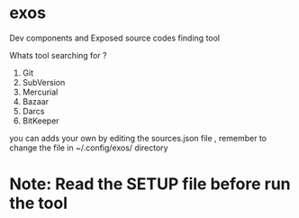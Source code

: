 # exos
Dev components and Exposed source codes finding tool

Whats tool searching for ?
  1. Git
  2. SubVersion
  3. Mercurial
  4. Bazaar
  5. Darcs
  6. BitKeeper
  
you can adds your own by editing the sources.json file , remember to change the file in ~/.config/exos/ directory
  
# Note: Read the SETUP file before run the tool
